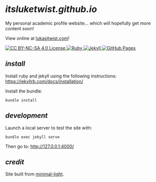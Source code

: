 # *itsluketwist.github.io*

My personal academic profile website... which will hopefully get more content soon!

View online at [lukasjtwist.com](https://lukasjtwist.com/)!

<div>
    <!-- badges from : https://shields.io/ -->
    <!-- logos available : https://simpleicons.org/ -->
    <a href="https://creativecommons.org/licenses/by-nc-sa/4.0">
        <img alt="CC BY-NC-SA 4.0 License" src="https://img.shields.io/badge/Licence-CC-C10606?style=for-the-badge&logo=docs&logoColor=white" />
    </a>
    <a href="https://www.ruby-lang.org/en/">
        <img alt="Ruby" src="https://img.shields.io/badge/Ruby-CC342D?style=for-the-badge&logo=ruby&logoColor=white" />
    </a>
    <a href="https://jekyllrb.com/">
        <img alt="Jekyll" src="https://img.shields.io/badge/Jekyll-CC0000?style=for-the-badge&logo=jekyll&logoColor=white" />
    </a>
    <a href="https://pages.github.com/">
        <img alt="GitHub Pages" src="https://img.shields.io/badge/GitHub_Pages-222222?style=for-the-badge&logo=github&logoColor=white" />
    </a>
</div>

## *install*

Install ruby and jekyll using the following instructions: https://jekyllrb.com/docs/installation/

Install the bundle:

```shell
bundle install
```

## *development*

Launch a local server to test the site with:

```shell
bundle exec jekyll serve
```

Then go to: http://127.0.0.1:4000/

## *credit*

Site built from [minimal-light](https://github.com/yaoyao-liu/minimal-light/).

